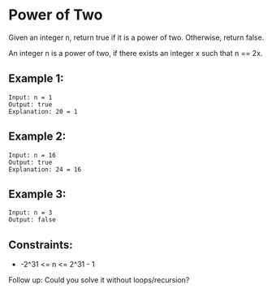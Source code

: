 # Power of Two

Given an integer n, return true if it is a power of two. Otherwise, return false.

An integer n is a power of two, if there exists an integer x such that n == 2x.

## Example 1:

```
Input: n = 1
Output: true
Explanation: 20 = 1
```

## Example 2:

```
Input: n = 16
Output: true
Explanation: 24 = 16
```

## Example 3:

```
Input: n = 3
Output: false
```

## Constraints:

- -2^31 <= n <= 2^31 - 1

Follow up: Could you solve it without loops/recursion?
